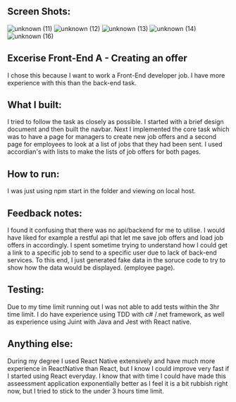 ## Screen Shots:

![unknown (11)](https://user-images.githubusercontent.com/10574775/170529209-a6d3a6a3-5550-4dd7-914b-a1349f3725fa.png)
![unknown (12)](https://user-images.githubusercontent.com/10574775/170529222-f2792bdb-be80-49eb-9210-0518d028d4a7.png)
![unknown (13)](https://user-images.githubusercontent.com/10574775/170529225-6c85bc9a-7e3a-4872-b801-6fff9bf1c76b.png)
![unknown (14)](https://user-images.githubusercontent.com/10574775/170529233-07af398e-e479-4c38-892f-dcbfed19921b.png)
![unknown (16)](https://user-images.githubusercontent.com/10574775/170529240-dde11792-a645-44f8-a3b1-fddf56fd733b.png)

## Excerise Front-End A - Creating an offer
I chose this because I want to work a Front-End developer job. I have more experience with this than the back-end task.

## What I built:
I tried to follow the task as closely as possible. I started with a brief design document and then built the navbar. Next I implemented the core task which was to have a page for managers to create new job offers and a second page for employees to look at a list of jobs that they had been sent. I used accordian's with lists to make the lists of job offers for both pages.

## How to run:
I was just using npm start in the folder and viewing on local host.

## Feedback notes:
I found it confusing that there was no api/backend for me to utilise. I would have liked for example a restful api that let me save job offers and load job offers in accordingly. I spent sometime trying to understand how I could get a link to a specific job to send to a specific user due to lack of back-end services. To this end, I just generated fake data in the soruce code to try to show how the data would be displayed. (employee page).

## Testing:
Due to my time limit running out I was not able to add tests within the 3hr time limit. I do have experience using TDD with c# /.net framework, as well as experience using Juint with Java and Jest with React native.

## Anything else:
During my degree I used React Native extensively and have much more experience in ReactNative than React, but I know I could improve very fast if I started using React everyday. I know that with time I could have made this asseessment application exponentially better as I feel it is a bit rubbish right now, but I tried to stick to the under 3 hours time limit.



